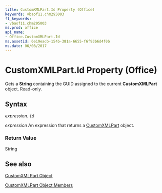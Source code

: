 ```yaml
---
title: CustomXMLPart.Id Property (Office)
keywords: vbaof11.chm295003
f1_keywords:
- vbaof11.chm295003
ms.prod: office
api_name:
- Office.CustomXMLPart.Id
ms.assetid: 6e19eadb-154b-381a-6655-f6f93b6d4f0b
ms.date: 06/08/2017
---
```



# CustomXMLPart.Id Property (Office)

Gets a  **String** containing the GUID assigned to the current **CustomXMLPart** object. Read-only.


## Syntax

 _expression_. `Id`

 _expression_ An expression that returns a [CustomXMLPart](./Office.CustomXMLPart.md) object.


### Return Value

String


## See also


[CustomXMLPart Object](Office.CustomXMLPart.md)



[CustomXMLPart Object Members](./overview/customxmlpart-members-office.md)

